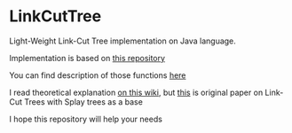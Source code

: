 # LinkCutTree

Light-Weight Link-Cut Tree implementation on Java language.

Implementation is based on [this repository](https://github.com/udovin/AlgoBook/blob/master/source/link_cut_tree.cpp)

You can find description of those functions [here](https://codeforces.com/blog/entry/69879)

I read theoretical explanation [on this wiki](https://neerc.ifmo.ru/wiki/index.php?title=Link-Cut_Tree),
but [this](http://www.cs.cmu.edu/~sleator/papers/dynamic-trees.pdf) is original paper on Link-Cut Trees with Splay trees as a base

I hope this repository will help your needs
